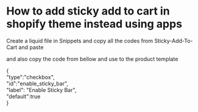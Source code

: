 # How to add sticky add to cart in shopify theme instead using apps



Create a liquid file in Snippets and copy all the codes from Sticky-Add-To-Cart and paste

and also copy the code from bellow and use to the product template

 {\
  "type":"checkbox",\
  "id":"enable_sticky_bar",\
  "label": "Enable Sticky Bar",\
  "default":true\
}

